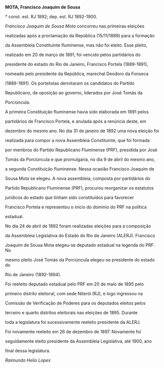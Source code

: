 **MOTA, Francisco Joaquim de Sousa**



\* const. est. RJ 1892; dep. est. RJ 1892-1900.



*Francisco Joaquim de Sousa Mota* concorreu nas primeiras eleições

realizadas após a proclamação da República (15/11/1889) para a formação

da Assembleia Constituinte fluminense, mas não foi eleito. Esse pleito,

realizado em 20 de março de 1891, foi vencido pelos partidários do

presidente do estado do Rio de Janeiro, Francisco Portela (1889-1891),

nomeado pelo presidente da República, marechal Deodoro da Fonseca

(1889-1891). Os portelistas derrotaram os candidatos do Partido

Republicano, de oposição ao governo, liderados por José Tomás da

Porciúncula.



A primeira Constituição fluminense havia sido elaborada em 1891 pelos

partidários de Francisco Portela, e anulada após a renúncia deste, em

dezembro do mesmo ano. No dia 31 de janeiro de 1892 uma nova eleição foi

realizada para compor a nova Assembleia Constituinte, que foi formada

por membros do Partido Republicano Fluminense (PRF), presidida por José

Tomás da Porciúncula e que promulgaria, no dia 9 de abril do mesmo ano,

a segunda Constituição fluminense. Nessa ocasião Francisco Joaquim de

Sousa Mota se elegeu. A nova assembleia, composta por partidários do

Partido Republicano Fluminense (PRF), procurou reorganizar os estatutos

jurídicos do estado que tinham sido constituídos para favorecer

Francisco Portela e representou o início do domínio do PRF na política

estadual.



No dia 24 de abril de 1892 foram realizadas eleições para a composição

da Assembleia Legislativa do Estado do Rio de Janeiro (ALERJ). Francisco

Joaquim de Sousa Mota elegeu-se deputado estadual na legenda do PRF. No

mesmo pleito José Tomás da Porciúncula elegeu-se presidente do estado do

Rio de Janeiro (1892-1894).



Foi reeleito deputado estadual pelo PRF em 20 de maio de 1895 pelo

primeiro distrito eleitoral, com sede Niterói (RJ), e logo ingressou na

Comissão de Verificação de Poderes para os deputados eleitos pelos

terceiro e quarto distritos eleitorais nas eleições de 1895. Durante

toda a legislatura foi sucessivamente reeleito presidente da ALERJ.



Foi novamente reeleito em 26 de dezembro de 1897. Novamente foi

seguidamente eleito presidente da Assembleia Legislativa, até 1900, ano

final dessa legislatura.



*Raimundo Helio Lopes*



